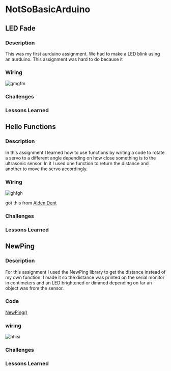 # NotSoBasicArduino
## LED Fade
### Description
This was my first aurduino assignment. We had to make a LED blink using an aurduino. This assignment was hard to do because it 

### Wiring
![gmgfm](https://github.com/mbjones73/Basic-CAD/blob/master/media/ledfade.PNG)
### Challenges

### Lessons Learned

## Hello Functions
### Description
In this assignment I learned how to use functions by writing a code to rotate a servo to a different angle depending on how close something is to the ultrasonic sensor. In it I used one function to return the distance and another to move the servo accordingly.
### Wiring
![ghfgh](https://github.com/mbjones73/Basic-CAD/blob/master/media/hellofunctions.PNG)

got this from [Alden Dent](https://github.com/adent11)
### Challenges

### Lessons Learned


## NewPing
### Description
For this assignment I used the NewPing library to get the distance instead of my own function. I made it so the distance was printed on the serial monitor in centimeters and an LED brightened or dimmed depending on far an object was from the sensor.
### Code
[NewPing()](https://github.com/adent11/Not-So-Basic-Arduino/tree/master/NewPing())
### wiring
![hhisi](https://github.com/mbjones73/Basic-CAD/blob/master/media/NewPing.PNG)
### Challenges

### Lessons Learned
